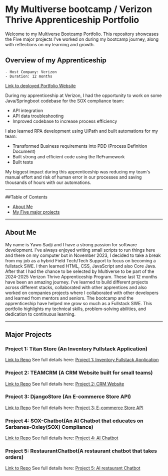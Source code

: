 # My Multiverse bootcamp / Verizon Thrive Apprenticeship Portfolio

Welcome to my Multiverse Bootcamp Portfolio.
This repository showcases the Five major projects I've worked on during my bootcamp journey, along with reflections on my learning and growth.

## Overview of my Apprenticeship

    - Host Company: Verizon
    - Duration: 12 months

[Link to deployed Portfolio Website](https://yawosadji.github.io/MultiversePortfolio/)

During my apprenticeship at Verizon, I had the opportunity to work on some Java/Springboot codebase for the SOX compliance team:

- API integration
- API data troubleshooting
- Improved codebase to increase process efficiency

I also learned RPA development using UiPath and built automations for my team:

- Transformed Business requirements into PDD (Process Definition Document)
- Built strong and efficient code using the ReFramework
- Built tests

My biggest impact during this apprenticeship was reducing my team's manual effort and risk of human error in our processes and saving thousands of hours with our automations.

---

##Table of Contents

- [About Me](#about-me)
- [My Five major projects](#major-projects)

---

## About Me

My name is Yawo Sadji and I have a strong passion for software development. I've always enjoyed writing small scripts to run things here and there on my computer but in November 2023, I decided to take a break from my job as a hybrid Field Tech/Tech Support to focus on becoming a fullstack SWE. I then learned HTML, CSS, JavaScript and also Core Java. After that I had the chance to be selected by Multiverse to be part of the 2024-2025 Verizon Thrive Apprenticeship Program. These last 12 months have been an amazing journey. I've learned to build different projects across different stacks, collaborated with other apprentices and also worked on companies projects where I collaborated with other developers and learned from mentors and seniors. The bootcamp and the apprenticeship have helped me grow so much as a Fullstack SWE. This portfolio highlights my technical skills, problem-solving abilities, and dedication to continuous learning.

---

## Major Projects

### Project 1: Titan Store (An Inventory Fullstack Application)

[Link to Repo](https://github.com/KLY-Titans/inventory-app)
See full details here: [Project 1: Inventory Fullstack Application](1TitanStore.md)

### Project 2: TEAMCRM (A CRM Website built for small teams)

[Link to Repo](https://github.com/YawoSadji/TeamCRM)
See full details here: [Project 2: CRM Website](2TeamCRM.md)

### Project 3: DjangoStore (An E-commerce Store API)

[Link to Repo](https://github.com/Django-KRYers/Django-Store)
See full details here: [Project 3: E-commerce Store API](3Django-Store.md)

### Project 4: SOX-Chatbot(An AI Chatbot that educates on Sarbanes-Oxley(SOX) Compliance)

[Link to Repo](https://github.com/YawoSadji/SOX-Chatbot)
See full details here: [Project 4: AI Chatbot](4SOX-chatbot.md)

### Project 5: RestaurantChatbot(A restaurant chatbot that takes orders)

[Link to Repo](https://github.com/YawoSolo/RestaurantChatbot)
See full details here: [Project 5: AI restaurant Chatbot](5RestaurantChatbot.md)
